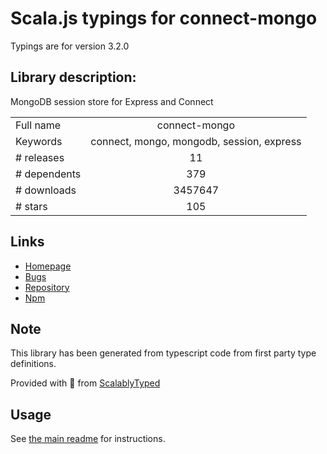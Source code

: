 
# Scala.js typings for connect-mongo

Typings are for version 3.2.0

## Library description:
MongoDB session store for Express and Connect

|                    |                 |
| ------------------ | :-------------: |
| Full name          | connect-mongo |
| Keywords           | connect, mongo, mongodb, session, express |
| # releases         | 11 |
| # dependents       | 379 |
| # downloads        | 3457647 |
| # stars            | 105 |

## Links
- [Homepage](https://github.com/jdesboeufs/connect-mongo#readme)
- [Bugs](https://github.com/jdesboeufs/connect-mongo/issues)
- [Repository](https://github.com/jdesboeufs/connect-mongo)
- [Npm](https://www.npmjs.com/package/connect-mongo)
    


## Note
This library has been generated from typescript code from first party type definitions.

Provided with :purple_heart: from [ScalablyTyped](https://github.com/oyvindberg/ScalablyTyped)

## Usage
See [the main readme](../../readme.md) for instructions.


